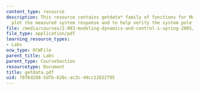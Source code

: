 ```yaml
---
content_type: resource
description: This resource contains getdata* family of functions for MATLAB to help
  plot the measured system response and to help verify the system pole locations.
file: /media/courses/2-003-modeling-dynamics-and-control-i-spring-2005/78f6d2885dfb620cac3c49cc22822795_getdata.pdf
file_type: application/pdf
learning_resource_types:
- Labs
ocw_type: OCWFile
parent_title: Labs
parent_type: CourseSection
resourcetype: Document
title: getdata.pdf
uid: 78f6d288-5dfb-620c-ac3c-49cc22822795
---
```

